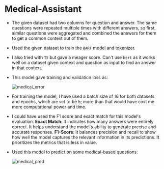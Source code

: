 # Medical-Assistant

* The given dataset had two columns for question and answer. The same questions were repeated multiple times with different answers, so first, similar questions were aggregated and combined the answers for them to get a common context out of them.
* Used the given dataset to train the `BART` model and tokenizer.
* I also tried with `T5` but gave a meager score. Can't use `bert` as it works well on a dataset given context and question as input to find an answer in that context.
* This model gave training and validation loss as:
  
  ![medical_error](https://github.com/garvit088/Medical-Assistant/assets/97309123/760b52c8-a874-4234-8b8f-79fbaa2eb868)

* For training the model, I have used a batch size of 16 for both datasets and epochs, which are set to be 5; more than that would have cost me more computational power and time.
* I could have used the F1 score and exact match for this model's evaluation.
  **Exact Match**: It indicates how many answers were entirely correct. It helps understand the model's ability to generate precise and accurate responses.
  **F1-Score**: It balances precision and recall to show how well the model captures the relevant information in its predictions. It prioritizes the metrics that is less in value.
* Used this model to predict on some medical-based questions:
  
  ![medical_pred](https://github.com/garvit088/Medical-Assistant/assets/97309123/e3390abd-e6eb-4592-a0dd-30c2d51cef30)

